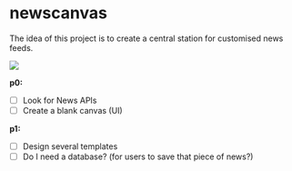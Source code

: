 # newscanvas  
The idea of this project is to create a central station for customised news feeds. 

![](https://www.pixeden.com/media/k2/galleries/787/001-daily-news-paper-presentation-cover-back-mockup-brand-editorial-psd.jpg)

**p0:**  
- [ ] Look for News APIs
- [ ] Create a blank canvas (UI)

**p1:**
- [ ] Design several templates
- [ ] Do I need a database? (for users to save that piece of news?) 
